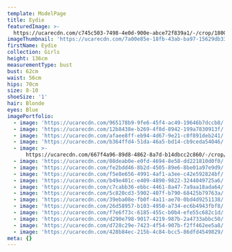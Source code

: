 ```yaml
---
template: ModelPage
title: Eydie
featuredImage: >-
  https://ucarecdn.com/c745c503-7498-4e0d-900e-abce72f839a1/-/crop/1800x872/0,96/-/preview/
imageThumbnail: 'https://ucarecdn.com/7a00e85e-18fb-43ab-ba97-15629db3309b/'
firstName: Eydie
collection: Girls
height: 136cm
measurementType: bust
bust: 62cm
waist: 56cm
hips: 70cm
size: 8-10
shoeSize: '1'
hair: Blonde
eyes: Blue
imagePortfolio:
  - image: 'https://ucarecdn.com/965178b9-9fe6-45f4-ac49-19646b7dccb8/'
  - image: 'https://ucarecdn.com/12b8438e-b269-4f8d-8942-199a7830913f/'
  - image: 'https://ucarecdn.com/afaee8ff-eb94-4d67-9e21-c0f891deb241/'
  - image: 'https://ucarecdn.com/b364ffd4-51da-46a5-bd14-cb9ceda54046/'
  - image: >-
      https://ucarecdn.com/667f4a96-89d8-4862-8a7d-b14dbcc2c860/-/crop/1151x1209/0,421/-/preview/
  - image: 'https://ucarecdn.com/08deab0e-e0fd-4694-8e58-dd221810d0f0/'
  - image: 'https://ucarecdn.com/fe2bdd46-8b2d-4505-89e6-8be01a97e9d9/'
  - image: 'https://ucarecdn.com/f5e8e656-4991-4af1-a3ee-c42e592824bf/'
  - image: 'https://ucarecdn.com/b49e401c-e409-4890-9822-3244049725a6/'
  - image: 'https://ucarecdn.com/c7cabb36-ebbc-4461-8a47-7a9aa18ada64/'
  - image: 'https://ucarecdn.com/5c820cd3-5902-407f-b790-68425b79763a/'
  - image: 'https://ucarecdn.com/39eba08e-fb0f-4a11-ae70-0bd4d9251138/'
  - image: 'https://ucarecdn.com/26d58957-b103-4950-a734-ec6b4943fbf8/'
  - image: 'https://ucarecdn.com/f7e6f73c-6185-455c-b0b4-efe55c682c1d/'
  - image: 'https://ucarecdn.com/d290e798-9017-4219-987b-2a4733abbc50/'
  - image: 'https://ucarecdn.com/d728c29e-7423-4f54-907b-f2ff462ee5a8/'
  - image: 'https://ucarecdn.com/428b84ec-215b-4c84-bcc5-86dfd4549829/'
meta: {}
---
```


